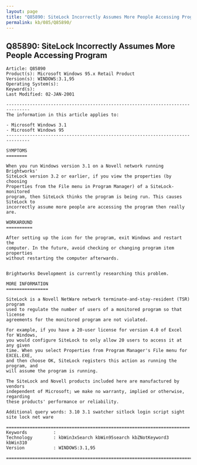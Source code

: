 ```yaml
---
layout: page
title: "Q85890: SiteLock Incorrectly Assumes More People Accessing Program"
permalink: kb/085/Q85890/
---
```


## Q85890: SiteLock Incorrectly Assumes More People Accessing Program

	Article: Q85890
	Product(s): Microsoft Windows 95.x Retail Product
	Version(s): WINDOWS:3.1,95
	Operating System(s): 
	Keyword(s): 
	Last Modified: 02-JAN-2001
	
	-------------------------------------------------------------------------------
	The information in this article applies to:
	
	- Microsoft Windows 3.1 
	- Microsoft Windows 95 
	-------------------------------------------------------------------------------
	
	SYMPTOMS
	========
	
	When you run Windows version 3.1 on a Novell network running Brightworks'
	SiteLock version 3.2 or earlier, if you view the properties (by choosing
	Properties from the File menu in Program Manager) of a SiteLock-monitored
	program, then SiteLock thinks the program is being run. This causes SiteLock to
	incorrectly assume more people are accessing the program then really are.
	
	WORKAROUND
	==========
	
	After setting up the icon for the program, exit Windows and restart the
	computer. In the future, avoid checking or changing program item properties
	without restarting the computer afterwards.
	
	
	Brightworks Development is currently researching this problem.
	
	MORE INFORMATION
	================
	
	SiteLock is a Novell NetWare network terminate-and-stay-resident (TSR) program
	used to regulate the number of users of a monitored program so that license
	agreements for the monitored program are not violated.
	
	For example, if you have a 20-user license for version 4.0 of Excel for Windows,
	you would configure SiteLock to only allow 20 users to access it at any given
	time. When you select Properties from Program Manager's File menu for EXCEL.EXE,
	and then choose OK, SiteLock registers this action as running the program, and
	will assume the program is running.
	
	The SiteLock and Novell products included here are manufactured by vendors
	independent of Microsoft; we make no warranty, implied or otherwise, regarding
	these products' performance or reliability.
	
	Additional query words: 3.10 3.1 swatcher sitlock login script sight site lock net ware
	
	======================================================================
	Keywords          :  
	Technology        : kbWin3xSearch kbWin95search kbZNotKeyword3 kbWin310
	Version           : WINDOWS:3.1,95
	
	=============================================================================
	
